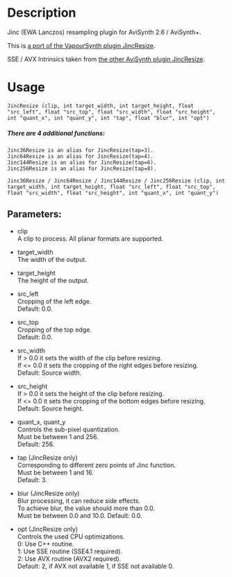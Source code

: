 # Description

Jinc (EWA Lanczos) resampling plugin for AviSynth 2.6 / AviSynth+.

This is [a port of the VapourSynth plugin JincResize](https://github.com/Kiyamou/VapourSynth-JincResize).

SSE / AVX Intrinsics taken from [the other AviSynth plugin JincResize](https://github.com/AviSynth/jinc-resize).

# Usage

```
JincResize (clip, int target_width, int target_height, float "src_left", float "src_top", float "src_width", float "src_height", int "quant_x", int "quant_y", int "tap", float "blur", int "opt")
```

##### There are 4 additional functions:
    Jinc36Resize is an alias for JincResize(tap=3).
    Jinc64Resize is an alias for JincResize(tap=4).
    Jinc144Resize is an alias for JincResize(tap=6).
    Jinc256Resize is an alias for JincResize(tap=8).
    
```
Jinc36Resize / Jinc64Resize / Jinc144Resize / Jinc256Resize (clip, int target_width, int target_height, float "src_left", float "src_top", float "src_width", float "src_height", int "quant_x", int "quant_y")
```

## Parameters:

- clip\
    A clip to process. All planar formats are supported.
    
- target_width\
    The width of the output.
    
- target_height\
    The height of the output.
    
- src_left\
    Cropping of the left edge.\
    Default: 0.0.
    
- src_top\
    Cropping of the top edge.\
    Default: 0.0.
    
- src_width\
    If > 0.0 it sets the width of the clip before resizing.\
    If <= 0.0 it sets the cropping of the right edges before resizing.\
    Default: Source width.

- src_height\
    If > 0.0 it sets the height of the clip before resizing.\
    If <= 0.0 it sets the cropping of the bottom edges before resizing.\
    Default: Source height.
    
- quant_x, quant_y\
    Controls the sub-pixel quantization.\
    Must be between 1 and 256.\
    Default: 256.
    
- tap (JincResize only)\
    Corresponding to different zero points of Jinc function.\
    Must be between 1 and 16.\
    Default: 3.
    
- blur (JincResize only)\
    Blur processing, it can reduce side effects.\
    To achieve blur, the value should more than 0.0.\
    Must be between 0.0 and 10.0.
    Default: 0.0.
    
- opt (JincResize only)\
    Controls the used CPU optimizations.\
    0: Use C++ routine.\
    1: Use SSE routine (SSE4.1 required).\
    2: Use AVX routine (AVX2 required).\
    Default: 2, if AVX not available 1, if SSE not available 0.  
